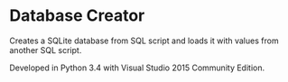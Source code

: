 # Database Creator
Creates a SQLite database from SQL script and loads it with values from another SQL script.

Developed in Python 3.4 with Visual Studio 2015 Community Edition.
